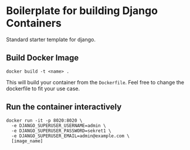 # Boilerplate for building Django Containers 

Standard starter template for django.

## Build Docker Image 

`docker build -t <name> .` 

This will build your container from the `Dockerfile`. Feel free to change the dockerfile to fit your use case.

## Run the container interactively

```
docker run -it -p 8020:8020 \ 
  -e DJANGO_SUPERUSER_USERNAME=admin \ 
  -e DJANGO_SUPERUSER_PASSWORD=sekret1 \ 
  -e DJANGO_SUPERUSER_EMAIL=admin@example.com \ 
  [image_name]
```
